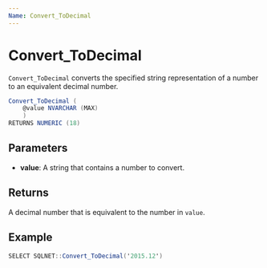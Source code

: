 ```yaml
---
Name: Convert_ToDecimal
---
```


# Convert_ToDecimal

`Convert_ToDecimal` converts the specified string representation of a number to an equivalent decimal number.

```csharp
Convert_ToDecimal (
	@value NVARCHAR (MAX)
	)
RETURNS NUMERIC (18)
```

## Parameters

  - **value**: A string that contains a number to convert.

## Returns

A decimal number that is equivalent to the number in `value`.

## Example

```csharp
SELECT SQLNET::Convert_ToDecimal('2015.12')
```
